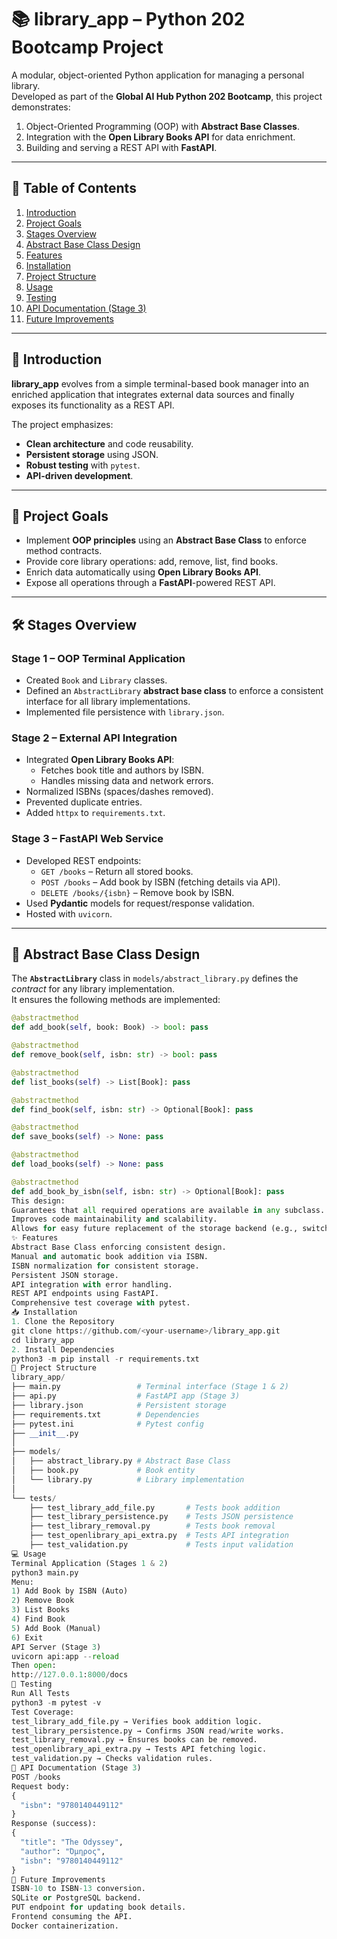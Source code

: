 # 📚 library_app – Python 202 Bootcamp Project

A modular, object-oriented Python application for managing a personal library.  
Developed as part of the **Global AI Hub Python 202 Bootcamp**, this project demonstrates:
1. Object-Oriented Programming (OOP) with **Abstract Base Classes**.
2. Integration with the **Open Library Books API** for data enrichment.
3. Building and serving a REST API with **FastAPI**.

---

## 📑 Table of Contents
1. [Introduction](#introduction)
2. [Project Goals](#project-goals)
3. [Stages Overview](#stages-overview)
4. [Abstract Base Class Design](#abstract-base-class-design)
5. [Features](#features)
6. [Installation](#installation)
7. [Project Structure](#project-structure)
8. [Usage](#usage)
9. [Testing](#testing)
10. [API Documentation (Stage 3)](#api-documentation-stage-3)
11. [Future Improvements](#future-improvements)

---

## 📌 Introduction
**library_app** evolves from a simple terminal-based book manager into an enriched application that integrates external data sources and finally exposes its functionality as a REST API.

The project emphasizes:
- **Clean architecture** and code reusability.
- **Persistent storage** using JSON.
- **Robust testing** with `pytest`.
- **API-driven development**.

---

## 🎯 Project Goals
- Implement **OOP principles** using an **Abstract Base Class** to enforce method contracts.
- Provide core library operations: add, remove, list, find books.
- Enrich data automatically using **Open Library Books API**.
- Expose all operations through a **FastAPI**-powered REST API.

---

## 🛠 Stages Overview

### **Stage 1 – OOP Terminal Application**
- Created `Book` and `Library` classes.
- Defined an `AbstractLibrary` **abstract base class** to enforce a consistent interface for all library implementations.
- Implemented file persistence with `library.json`.

### **Stage 2 – External API Integration**
- Integrated **Open Library Books API**:
  - Fetches book title and authors by ISBN.
  - Handles missing data and network errors.
- Normalized ISBNs (spaces/dashes removed).
- Prevented duplicate entries.
- Added `httpx` to `requirements.txt`.

### **Stage 3 – FastAPI Web Service**
- Developed REST endpoints:
  - `GET /books` – Return all stored books.
  - `POST /books` – Add book by ISBN (fetching details via API).
  - `DELETE /books/{isbn}` – Remove book by ISBN.
- Used **Pydantic** models for request/response validation.
- Hosted with `uvicorn`.

---

## 🧩 Abstract Base Class Design
The **`AbstractLibrary`** class in `models/abstract_library.py` defines the *contract* for any library implementation.  
It ensures the following methods are implemented:

```python
@abstractmethod
def add_book(self, book: Book) -> bool: pass

@abstractmethod
def remove_book(self, isbn: str) -> bool: pass

@abstractmethod
def list_books(self) -> List[Book]: pass

@abstractmethod
def find_book(self, isbn: str) -> Optional[Book]: pass

@abstractmethod
def save_books(self) -> None: pass

@abstractmethod
def load_books(self) -> None: pass

@abstractmethod
def add_book_by_isbn(self, isbn: str) -> Optional[Book]: pass
This design:
Guarantees that all required operations are available in any subclass.
Improves code maintainability and scalability.
Allows for easy future replacement of the storage backend (e.g., switch from JSON to SQL).
✨ Features
Abstract Base Class enforcing consistent design.
Manual and automatic book addition via ISBN.
ISBN normalization for consistent storage.
Persistent JSON storage.
API integration with error handling.
REST API endpoints using FastAPI.
Comprehensive test coverage with pytest.
📥 Installation
1. Clone the Repository
git clone https://github.com/<your-username>/library_app.git
cd library_app
2. Install Dependencies
python3 -m pip install -r requirements.txt
📂 Project Structure
library_app/
├── main.py                 # Terminal interface (Stage 1 & 2)
├── api.py                  # FastAPI app (Stage 3)
├── library.json            # Persistent storage
├── requirements.txt        # Dependencies
├── pytest.ini              # Pytest config
├── __init__.py
│
├── models/
│   ├── abstract_library.py # Abstract Base Class
│   ├── book.py             # Book entity
│   └── library.py          # Library implementation
│
└── tests/
    ├── test_library_add_file.py       # Tests book addition
    ├── test_library_persistence.py    # Tests JSON persistence
    ├── test_library_removal.py        # Tests book removal
    ├── test_openlibrary_api_extra.py  # Tests API integration
    ├── test_validation.py             # Tests input validation
💻 Usage
Terminal Application (Stages 1 & 2)
python3 main.py
Menu:
1) Add Book by ISBN (Auto)
2) Remove Book
3) List Books
4) Find Book
5) Add Book (Manual)
6) Exit
API Server (Stage 3)
uvicorn api:app --reload
Then open:
http://127.0.0.1:8000/docs
🧪 Testing
Run All Tests
python3 -m pytest -v
Test Coverage:
test_library_add_file.py → Verifies book addition logic.
test_library_persistence.py → Confirms JSON read/write works.
test_library_removal.py → Ensures books can be removed.
test_openlibrary_api_extra.py → Tests API fetching logic.
test_validation.py → Checks validation rules.
📜 API Documentation (Stage 3)
POST /books
Request body:
{
  "isbn": "9780140449112"
}
Response (success):
{
  "title": "The Odyssey",
  "author": "Όμηρος",
  "isbn": "9780140449112"
}
🚀 Future Improvements
ISBN-10 to ISBN-13 conversion.
SQLite or PostgreSQL backend.
PUT endpoint for updating book details.
Frontend consuming the API.
Docker containerization.

